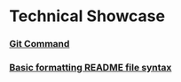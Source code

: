 # Technical Showcase

### <a href="https://github.com/webdevlapani/technical-showcase/blob/main/Git.md">Git Command</a>

### <a href="https://docs.github.com/en/get-started/writing-on-github/getting-started-with-writing-and-formatting-on-github/basic-writing-and-formatting-syntax">Basic formatting README file syntax</a>
